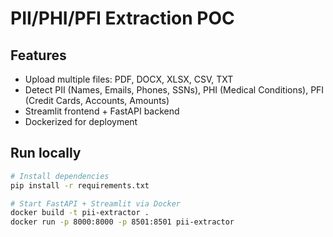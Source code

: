 # PII/PHI/PFI Extraction POC

## Features
- Upload multiple files: PDF, DOCX, XLSX, CSV, TXT
- Detect PII (Names, Emails, Phones, SSNs), PHI (Medical Conditions), PFI (Credit Cards, Accounts, Amounts)
- Streamlit frontend + FastAPI backend
- Dockerized for deployment

## Run locally

```bash
# Install dependencies
pip install -r requirements.txt

# Start FastAPI + Streamlit via Docker
docker build -t pii-extractor .
docker run -p 8000:8000 -p 8501:8501 pii-extractor
